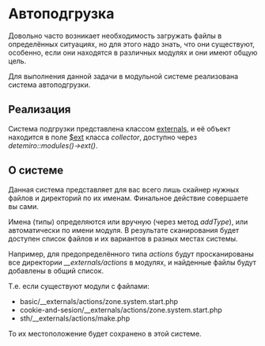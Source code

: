 # Автоподгрузка

Довольно часто возникает необходимость загружать файлы в определённых ситуациях, 
но для этого надо знать, что они существуют, особенно, если они находятся в различных модулях и они имеют общую цель.

Для выполнения данной задачи в модульной системе реализована система автоподгрузки.

## <a name="realisation"></a>Реализация
Система подгрузки представлена классом [externals](https://docs.detemiro.org/api/classes/detemiro.modules.externals.html), 
и её объект находится в поле [$ext](https://docs.detemiro.org/api/classes/detemiro.html#property_registry) класса *collector*, 
доступно через *detemiro::modules()->ext()*.

## <a name="about"></a>О системе
Данная система представляет для вас всего лишь скайнер нужных файлов и директорий по их именам. 
Финальное действие совершаете вы сами.

Имена (типы) определяются или вручную (через метод *addType*), или автоматически по имени модуля.
В результате сканирования будет доступен список файлов и их вариантов в разных местах системы.

Например, для предопределённого типа *actions* будут просканированы все директории *__externals/actions* в модулях, 
и найденные файлы будут добавлены в общий список.

Т.е. если существуют модули c файлами:

* basic/__externals/actions/zone.system.start.php
* cookie-and-sesion/__externals/actions/zone.system.start.php
* sth/__externals/actions/make.php

То их местоположение будет сохранено в этой системе.